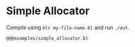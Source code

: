 # Simple Allocator

Compile using `blc my-file-name.bl` and run `./out`.

```bl
@@@examples/simple_allocator.bl
```
